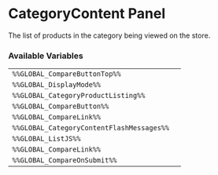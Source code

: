 # CategoryContent Panel

The list of products in the category being viewed on the store.

### Available Variables
|||
|---|---|
| `%%GLOBAL_CompareButtonTop%%` |
| `%%GLOBAL_DisplayMode%%` |
| `%%GLOBAL_CategoryProductListing%%` |
| `%%GLOBAL_CompareButton%%` |
| `%%GLOBAL_CompareLink%%` |
| `%%GLOBAL_CategoryContentFlashMessages%%` |
| `%%GLOBAL_ListJS%%` |
| `%%GLOBAL_CompareLink%%` |
| `%%GLOBAL_CompareOnSubmit%%` |
